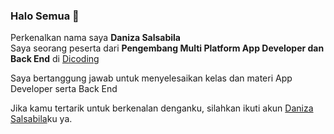 ### Halo Semua 👋

Perkenalkan nama saya **Daniza Salsabila**  
Saya seorang peserta dari **Pengembang Multi Platform App Developer dan Back End**   di [Dicoding](https://www.dicoding.com)

Saya bertanggung jawab untuk menyelesaikan kelas dan materi App Developer serta Back End

Jika kamu tertarik untuk berkenalan denganku, silahkan ikuti akun [Daniza Salsabila](https://www.linkedin.com/in/daniza-salsabila/)ku ya.
<!--
**danizasalsabila/DanizaSalsabila** is a ✨ _special_ ✨ repository because its `README.md` (this file) appears on your GitHub profile.

Here are some ideas to get you started:

- 🔭 I’m currently working on ...
- 🌱 I’m currently learning ...
- 👯 I’m looking to collaborate on ...
- 🤔 I’m looking for help with ...
- 💬 Ask me about ...
- 📫 How to reach me: ...
- 😄 Pronouns: ...
- ⚡ Fun fact: ...
-->

